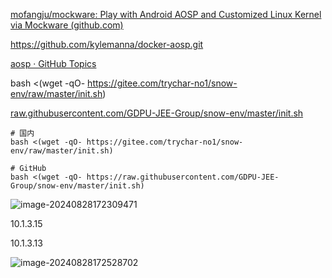 [mofangju/mockware: Play with Android AOSP and Customized Linux Kernel via Mockware (github.com)](https://github.com/mofangju/mockware)

https://github.com/kylemanna/docker-aosp.git

[aosp · GitHub Topics](https://github.com/topics/aosp)



bash <(wget -qO- https://gitee.com/trychar-no1/snow-env/raw/master/init.sh)

[raw.githubusercontent.com/GDPU-JEE-Group/snow-env/master/init.sh](https://raw.githubusercontent.com/GDPU-JEE-Group/snow-env/master/init.sh)



```shell
# 国内
bash <(wget -qO- https://gitee.com/trychar-no1/snow-env/raw/master/init.sh)

# GitHub
bash <(wget -qO- https://raw.githubusercontent.com/GDPU-JEE-Group/snow-env/master/init.sh)
```

![image-20240828172309471](https://cdn.jsdelivr.net/gh/chaixiang2002/repo/picgo/img/202408281723017.png)

10.1.3.15

10.1.3.13

![image-20240828172528702](https://cdn.jsdelivr.net/gh/chaixiang2002/repo/picgo/img/202408281725044.png)
